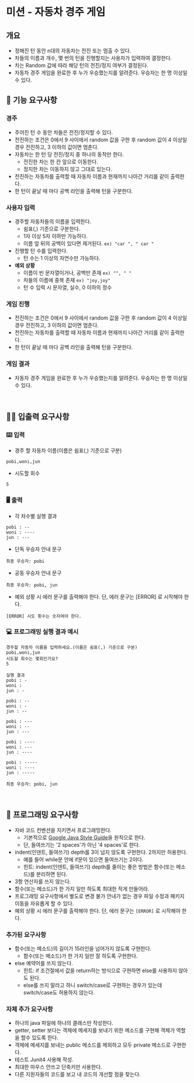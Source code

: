 # 미션 - 자동차 경주 게임

## 개요
- 정해진 턴 동안 n대의 자동차는 전진 또는 멈출 수 있다.
- 차들의 이름과 개수, 몇 번의 턴을 진행할지는 사용자가 입력하여 결정한다.
- 차는 Random 값에 따라 해당 턴의 전진/정지 여부가 결정된다.
- 자동차 경주 게임을 완료한 후 누가 우승했는지를 알려준다. 우승자는 한 명 이상일 수 있다.

## 🚀 기능 요구사항

### 경주
- 주어진 턴 수 동안 차들은 전진/정지할 수 있다.
- 전진하는 조건은 0에서 9 사이에서 random 값을 구한 후 random 값이 4 이상일 경우 전진하고, 3 이하의 값이면 멈춘다.
- 자동차는 한 턴 당 전진/정지 중 하나의 동작만 한다.
    - 전진한 차는 한 칸 앞으로 이동한다.
    - 정지한 차는 이동하지 않고 그대로 있는다.
- 전진하는 자동차를 출력할 때 자동차 이름과 현재까지 나아간 거리를 같이 출력한다.
- 한 턴이 끝날 때 마다 공백 라인을 출력해 턴을 구분한다.

### 사용자 입력
- 경주할 자동차들의 이름을 입력한다.
    - 쉼표(,) 기준으로 구분한다.
    - 1자 이상 5자 이하만 가능하다.
    - 이름 앞 뒤의 공백이 있다면 제거된다. `ex) "car ", " car "`
- 진행할 턴 수를 입력한다.
    - 턴 수는 1 이상의 자연수만 가능하다.
- **예외 상황**
    - 이름이 빈 문자열이거나, 공백만 존재 `ex) "", " "`
    - 차들의 이름에 중복 존재 `ex) "joy,joy" `
    - 턴 수 입력 시 문자열, 실수, 0 이하의 정수

### 게임 진행
- 전진하는 조건은 0에서 9 사이에서 random 값을 구한 후 random 값이 4 이상일 경우 전진하고, 3 이하의 값이면 멈춘다.
- 전진하는 자동차를 출력할 때 자동차 이름과 현재까지 나아간 거리를 같이 출력한다.
- 한 턴이 끝날 때 마다 공백 라인을 출력해 턴을 구분한다.

### 게임 결과
- 자동차 경주 게임을 완료한 후 누가 우승했는지를 알려준다. 우승자는 한 명 이상일 수 있다.

<br>

## ✍🏻 입출력 요구사항
### ⌨️ 입력
- 경주 할 자동차 이름(이름은 쉼표(,) 기준으로 구분)
```
pobi,woni,jun
```
- 시도할 회수
```
5
```

### 🖥 출력
- 각 차수별 실행 결과
```
pobi : --
woni : ----
jun : ---
```
- 단독 우승자 안내 문구
```
최종 우승자: pobi
```
- 공동 우승자 안내 문구
```
최종 우승자: pobi, jun
```
- 예외 상황 시 에러 문구를 출력해야 한다. 단, 에러 문구는 [ERROR] 로 시작해야 한다.
```
[ERROR] 시도 횟수는 숫자여야 한다.
```

### 💻 프로그래밍 실행 결과 예시
```
경주할 자동차 이름을 입력하세요.(이름은 쉼표(,) 기준으로 구분)
pobi,woni,jun
시도할 회수는 몇회인가요?
5

실행 결과
pobi : -
woni : 
jun : -

pobi : --
woni : -
jun : --

pobi : ---
woni : --
jun : ---

pobi : ----
woni : ---
jun : ----

pobi : -----
woni : ----
jun : -----

최종 우승자: pobi, jun
```

<br>

## 🎱 프로그래밍 요구사항
- 자바 코드 컨벤션을 지키면서 프로그래밍한다.
  - 기본적으로 [Google Java Style Guide](https://google.github.io/styleguide/javaguide.html)을 원칙으로 한다.
  - 단, 들여쓰기는 '2 spaces'가 아닌 '4 spaces'로 한다.
- indent(인덴트, 들여쓰기) depth를 3이 넘지 않도록 구현한다. 2까지만 허용한다.
  - 예를 들어 while문 안에 if문이 있으면 들여쓰기는 2이다.
  - 힌트: indent(인덴트, 들여쓰기) depth를 줄이는 좋은 방법은 함수(또는 메소드)를 분리하면 된다.
- 3항 연산자를 쓰지 않는다.
- 함수(또는 메소드)가 한 가지 일만 하도록 최대한 작게 만들어라.
- 프로그래밍 요구사항에서 별도로 변경 불가 안내가 없는 경우 파일 수정과 패키지 이동을 자유롭게 할 수 있다.
- 예외 상황 시 에러 문구를 출력해야 한다. 단, 에러 문구는 `[ERROR]` 로 시작해야 한다.

### 추가된 요구사항
- 함수(또는 메소드)의 길이가 15라인을 넘어가지 않도록 구현한다.
  - 함수(또는 메소드)가 한 가지 일만 잘 하도록 구현한다.
- else 예약어를 쓰지 않는다.
  - 힌트: if 조건절에서 값을 return하는 방식으로 구현하면 else를 사용하지 않아도 된다.
  - else를 쓰지 말라고 하니 switch/case로 구현하는 경우가 있는데 switch/case도 허용하지 않는다.

### 자체 추가 요구사항
- 하나의 java 파일에 하나의 클래스만 작성한다.
- getter, setter 보다는 객체에 메세지를 보내기 위한 메소드를 구현해 객체가 역할을 할수 있도록 한다.
- 객체에 메세지를 보내는 public 메소드를 제외하고 모두 private 메소드로 구현한다.
- 테스트 Junit4 사용해 작성.
- 최대한 마우스 안쓰고 단축키만 사용한다.
- 다른 지원자들의 코드를 보고 내 코드의 개선할 점을 찾는다.
